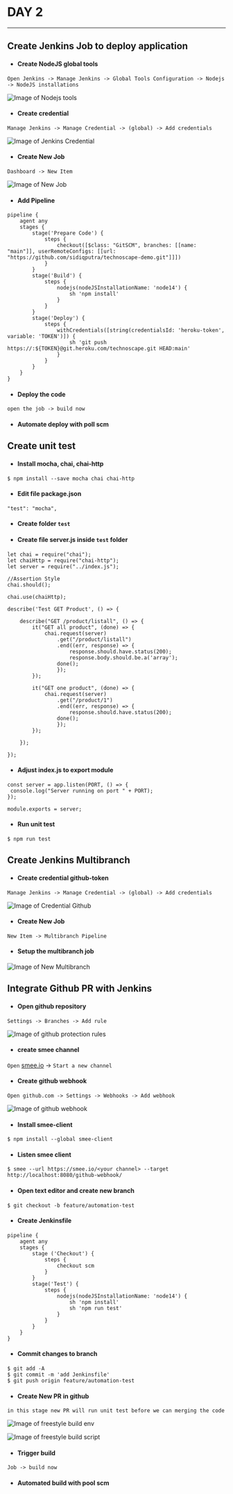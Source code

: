 # DAY 2
---
## Create Jenkins Job to deploy application

- #### Create NodeJS global tools
`Open Jenkins -> Manage Jenkins -> Global Tools Configuration -> Nodejs -> NodeJS installations`

![Image of Nodejs tools](https://github.com/sidiqputra/technoscape-demo/blob/main/docs/images/nodejs-tools.png?raw=true)

- #### Create credential
`Manage Jenkins -> Manage Credential -> (global) -> Add credentials`

![Image of Jenkins Credential](https://github.com/sidiqputra/technoscape-demo/blob/main/docs/images/jenkins-credential.png?raw=true)

- #### Create New Job
`Dashboard -> New Item`

![Image of New Job](https://github.com/sidiqputra/technoscape-demo/blob/main/docs/images/new-job.png?raw=true)


- #### Add Pipeline
```
pipeline {
    agent any 
    stages {
        stage('Prepare Code') {
            steps {
                checkout([$class: "GitSCM", branches: [[name: "main"]], userRemoteConfigs: [[url: "https://github.com/sidiqputra/technoscape-demo.git"]]])
            }
        }
        stage('Build') {
            steps {
                nodejs(nodeJSInstallationName: 'node14') {
                    sh 'npm install'
                }
            }
        }
        stage('Deploy') {
            steps {
                withCredentials([string(credentialsId: 'heroku-token', variable: 'TOKEN')]) {
                    sh 'git push https://:${TOKEN}@git.heroku.com/technoscape.git HEAD:main'
                }
            }
        }
    }
}
```
- #### Deploy the code

`open the job -> build now`

- #### Automate deploy with poll scm

## Create unit test
- #### Install mocha, chai, chai-http
```
$ npm install --save mocha chai chai-http
```

- #### Edit file package.json 
```
"test": "mocha",
```

- #### Create folder `test`

- #### Create file server.js inside `test` folder
```
let chai = require("chai");
let chaiHttp = require("chai-http");
let server = require("../index.js");

//Assertion Style
chai.should();

chai.use(chaiHttp);

describe('Test GET Product', () => {

    describe("GET /product/listall", () => {
        it("GET all product", (done) => {
            chai.request(server)
                .get("/product/listall")
                .end((err, response) => {
                    response.should.have.status(200);
                    response.body.should.be.a('array');
                done();
                });
        });

        it("GET one product", (done) => {
            chai.request(server)
                .get("/product/1")
                .end((err, response) => {
                    response.should.have.status(200);
                done();
                });
        });

    });

});
```

- #### Adjust index.js to export module
```
const server = app.listen(PORT, () => {
 console.log("Server running on port " + PORT);
});

module.exports = server;
```
- #### Run unit test
```
$ npm run test
```
## Create Jenkins Multibranch
- #### Create credential github-token
`Manage Jenkins -> Manage Credential -> (global) -> Add credentials`

![Image of Credential Github](https://github.com/sidiqputra/technoscape-demo/blob/main/docs/images/credential-github.png?raw=true)

- #### Create New Job
`New Item -> Multibranch Pipeline`

- #### Setup the multibranch job 

![Image of New Multibranch](https://github.com/sidiqputra/technoscape-demo/blob/main/docs/images/multibranch-settings.png?raw=true)


## Integrate Github PR with Jenkins
- #### Open github repository
`Settings -> Branches -> Add rule`

![Image of github protection rules](https://github.com/sidiqputra/technoscape-demo/blob/main/docs/images/github-protection-rules.png?raw=true)

- #### create smee channel
`Open` [smee.io](https://smee.io "smee.io") -> `Start a new channel`

- #### Create github webhook
`Open github.com -> Settings -> Webhooks -> Add webhook`


![Image of github webhook](https://github.com/sidiqputra/technoscape-demo/blob/main/docs/images/github-webhook.png?raw=true)

- #### Install smee-client
```
$ npm install --global smee-client
```

- #### Listen smee client
```
$ smee --url https://smee.io/<your channel> --target http://localhost:8080/github-webhook/
```
- #### Open text editor and create new branch
```
$ git checkout -b feature/automation-test
```
- #### Create Jenkinsfile
```
pipeline {
    agent any
    stages {
        stage ('Checkout') {
            steps {
                checkout scm 
            }
        }
        stage('Test') {
            steps {
                nodejs(nodeJSInstallationName: 'node14') {
                    sh 'npm install'
                    sh 'npm run test'
                }
            }
        }
    }
}
```
- #### Commit changes to branch
```
$ git add -A
$ git commit -m 'add Jenkinsfile'
$ git push origin feature/automation-test
```
- #### Create New PR in github
`in this stage new PR will run unit test before we can merging the code`

![Image of freestyle build env](https://github.com/sidiqputra/technoscape-demo/blob/main/docs/images/freestyle-buildenv.png?raw=true)


![Image of freestyle build script](https://github.com/sidiqputra/technoscape-demo/blob/main/docs/images/freestyle-buildscript.png?raw=true)

- #### Trigger build
`Job -> build now`

- #### Automated build with pool scm